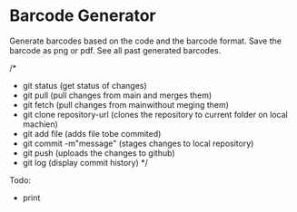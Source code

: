 # Barcode Generator

Generate barcodes based on the code and the barcode format.
Save the barcode as png or pdf.
See all past generated barcodes.

/*
- git status (get status of changes)
- git pull (pull changes from main and merges them)
- git fetch (pull changes from mainwithout meging them)
- git clone repository-url (clones the repository to current folder on local machien)
- git add file  (adds file tobe commited)
- git commit -m"message" (stages changes to local repository)
- git push (uploads the changes to github)
- git log (display commit history)
*/

Todo:
- print